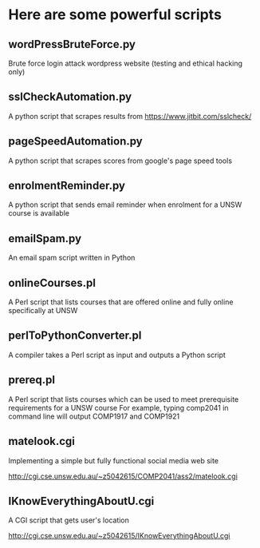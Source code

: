 Here are some powerful scripts
===================
wordPressBruteForce.py
-------------
Brute force login attack wordpress website (testing and ethical hacking only)

sslCheckAutomation.py
-------------
A python script that scrapes results from https://www.jitbit.com/sslcheck/

pageSpeedAutomation.py
-------------
A python script that scrapes scores from google's page speed tools

enrolmentReminder.py
-------------
A python script that sends email reminder when enrolment for a UNSW course is available

emailSpam.py
-------------
An email spam script written in Python

onlineCourses.pl
-------------
A Perl script that lists courses that are offered online and fully online specifically at UNSW 

perlToPythonConverter.pl
-------------
A compiler takes a Perl script as input and outputs a Python script

prereq.pl
-------------
A Perl script that lists courses which can be used to meet prerequisite requirements for a UNSW course
For example, typing comp2041 in command line will output COMP1917 and COMP1921

matelook.cgi
----------
Implementing a simple but fully functional social media web site

<http://cgi.cse.unsw.edu.au/~z5042615/COMP2041/ass2/matelook.cgi>

IKnowEverythingAboutU.cgi
-------------
A CGI script that gets user's location

<http://cgi.cse.unsw.edu.au/~z5042615/IKnowEverythingAboutU.cgi>

